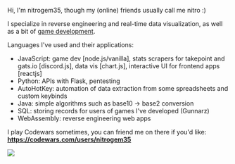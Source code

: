 Hi, I'm nitrogem35, though my (online) friends usually call me nitro :)

I specialize in reverse engineering and real-time data visualization, as well as a bit of [game development](https://discord.gg/usNUSZAXGc).

Languages I've used and their applications:
- JavaScript: game dev [node.js/vanilla], stats scrapers for takepoint and gats.io [discord.js], data vis [chart.js], interactive UI for frontend apps [reactjs]
- Python: APIs with Flask, pentesting
- AutoHotKey: automation of data extraction from some spreadsheets and custom keybinds
- Java: simple algorithms such as base10 -> base2 conversion
- SQL: storing records for users of games I've developed (Gunnarz)
- WebAssembly: reverse engineering web apps

I play Codewars sometimes, you can friend me on there if you'd like: **https://codewars.com/users/nitrogem35**

<img src="https://www.codewars.com/users/nitrogem35/badges/large">
